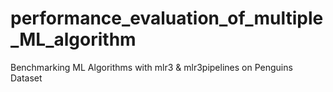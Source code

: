 # performance_evaluation_of_multiple_ML_algorithm
Benchmarking ML Algorithms with mlr3 &amp; mlr3pipelines on Penguins Dataset
